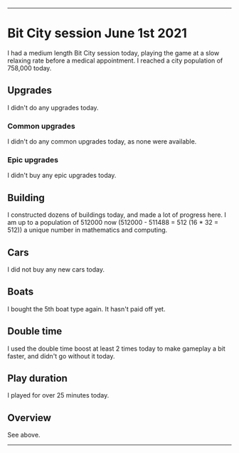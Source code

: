 
***

# Bit City session June 1st 2021

I had a medium length Bit City session today, playing the game at a slow relaxing rate before a medical appointment. I reached a city population of 758,000 today.

## Upgrades

I didn't do any upgrades today.

### Common upgrades

I didn't do any common upgrades today, as none were available.

### Epic upgrades

I didn't buy any epic upgrades today.

## Building

I constructed dozens of buildings today, and made a lot of progress here. I am up to a population of 512000 now (512000 - 511488 = 512 (16 * 32 = 512)) a unique number in mathematics and computing.

## Cars

I did not buy any new cars today.

## Boats

I bought the 5th boat type again. It hasn't paid off yet.

## Double time

I used the double time boost at least 2 times today to make gameplay a bit faster, and didn't go without it today.

## Play duration

I played for over 25 minutes today.

## Overview

See above.

***

